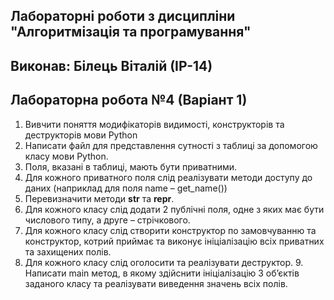 ## Лабораторні роботи з дисципліни "Алгоритмізація та програмування"

## Виконав: Білець Віталій (ІР-14)
## Лабораторна робота №4 (Варіант 1)
 1. Вивчити поняття модифікаторів видимості, конструкторів та деструкторів мови Python
2. Написати файл для представлення сутності з таблиці за допомогою класу мови Python.
3. Поля, вказані в таблиці, мають бути приватними.
4. Для кожного приватного поля слід реалізувати методи доступу до даних (наприклад для поля name – get_name())
5. Перевизначити методи __str__ та __repr__.
6. Для кожного класу слід додати 2 публічні поля, одне з яких має бути числового типу, а друге – стрічкового. 
7. Для кожного класу слід створити конструктор по замовчуванню та конструктор, котрий приймає та виконує ініціалізацію всіх приватних та захищених полів.
8. Для кожного класу слід оголосити та реалізувати деструктор. 9. Написати main метод, в якому здійснити ініціалізацію 3 об’єктів заданого класу та реалізувати виведення значень всіх полів.